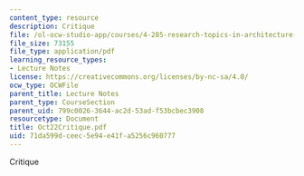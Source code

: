 ```yaml
---
content_type: resource
description: Critique
file: /ol-ocw-studio-app/courses/4-285-research-topics-in-architecture-citizen-centered-design-of-open-governance-systems-fall-2002/71da599dceec5e94e41fa5256c960777_Oct22Critique.pdf
file_size: 73155
file_type: application/pdf
learning_resource_types:
- Lecture Notes
license: https://creativecommons.org/licenses/by-nc-sa/4.0/
ocw_type: OCWFile
parent_title: Lecture Notes
parent_type: CourseSection
parent_uid: 799c0026-3644-ac2d-53ad-f53bcbec3908
resourcetype: Document
title: Oct22Critique.pdf
uid: 71da599d-ceec-5e94-e41f-a5256c960777
---
```

Critique